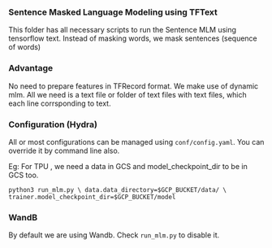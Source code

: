 
### Sentence Masked Language Modeling using TFText

This folder has all necessary scripts to run the Sentence MLM using tensorflow text.
Instead of masking words, we mask sentences (sequence of words)

### Advantage

No need to prepare features in TFRecord format. We make use of dynamic mlm. All we need is a text file or folder of text files with text files, which each line corrsponding to text.

### Configuration (Hydra)

All or most configurations can be managed using ```conf/config.yaml```. You can override it by command line also.

Eg: For TPU , we need a data in GCS and model_checkpoint_dir to be in GCS too.

```python3 run_mlm.py \ data.data_directory=$GCP_BUCKET/data/ \ trainer.model_checkpoint_dir=$GCP_BUCKET/model```

### WandB

By default we are using Wandb. Check ```run_mlm.py``` to disable it.
